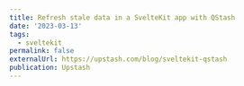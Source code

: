 ```yaml
---
title: Refresh stale data in a SvelteKit app with QStash
date: '2023-03-13'
tags:
  - sveltekit
permalink: false
externalUrl: https://upstash.com/blog/sveltekit-qstash
publication: Upstash
---
```

